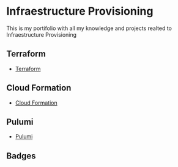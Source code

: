 # Infraestructure Provisioning #
This is my portifolio with all my knowledge and projects realted to Infraestructure Provisioning

## Terraform ##
* [Terraform](Terraform/summary.md)
  
## Cloud Formation ##
* [Cloud Formation](CloudFormation/summary.md)

## Pulumi ##
* [Pulumi](Pulumi/summary.md)


## Badges ##
